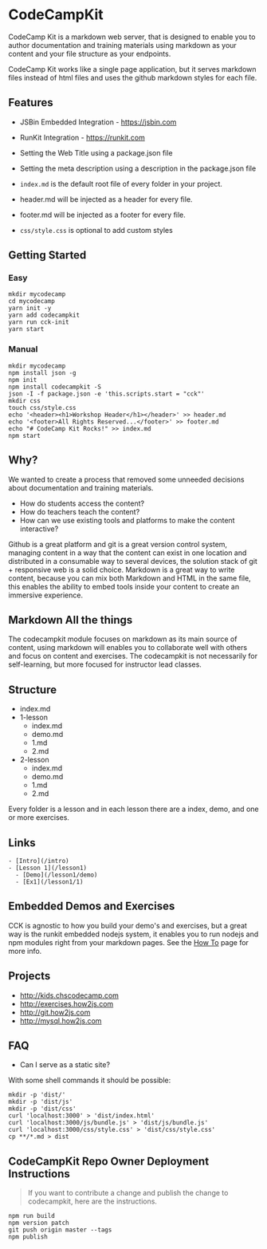 # CodeCampKit

CodeCamp Kit is a markdown web server, that is designed to enable you to author documentation and training materials using markdown as your content and your file structure as your endpoints.

CodeCamp Kit works like a single page application, but it serves markdown files instead of html files and uses the github markdown styles for each file.

## Features

* JSBin Embedded Integration - https://jsbin.com
* RunKit Integration - https://runkit.com

* Setting the Web Title using a package.json file
* Setting the meta description using a description in the package.json file
* `index.md` is the default root file of every folder in your project.
* header.md will be injected as a header for every file.
* footer.md will be injected as a footer for every file.
* `css/style.css` is optional to add custom styles


## Getting Started

### Easy

```
mkdir mycodecamp
cd mycodecamp
yarn init -y
yarn add codecampkit
yarn run cck-init
yarn start
```

### Manual

```
mkdir mycodecamp
npm install json -g
npm init
npm install codecampkit -S
json -I -f package.json -e 'this.scripts.start = "cck"'
mkdir css
touch css/style.css
echo '<header><h1>Workshop Header</h1></header>' >> header.md
echo '<footer>All Rights Reserved...</footer>' >> footer.md
echo "# CodeCamp Kit Rocks!" >> index.md
npm start
```

## Why?

We wanted to create a process that removed some unneeded decisions about documentation and training materials.

- How do students access the content?
- How do teachers teach the content?
- How can we use existing tools and platforms to make the content interactive?

Github is a great platform and git is a great version control system, managing content in a way that the content can exist in one location and distributed in a consumable way to several devices, the solution stack of git + responsive web is a solid choice. Markdown is a great way to write content, because you can mix both Markdown and HTML in the same file, this enables the ability to embed tools inside your content to create an immersive experience.

## Markdown All the things

The codecampkit module focuses on markdown as its main source of content, using markdown will enables you to collaborate well with others and focus on content and exercises.  The codecampkit is not necessarily for self-learning, but more focused for instructor lead classes.

## Structure

- index.md
- 1-lesson
  - index.md
  - demo.md
  - 1.md
  - 2.md
- 2-lesson
  - index.md
  - demo.md
  - 1.md
  - 2.md

Every folder is a lesson and in each lesson there are a index, demo, and one or more exercises.

## Links

```
- [Intro](/intro)
- [Lesson 1](/lesson1)
  - [Demo](/lesson1/demo)
  - [Ex1](/lesson1/1)
```

## Embedded Demos and Exercises

CCK is agnostic to how you build your demo's and exercises, but a great way is the runkit embedded nodejs system, it enables you to run nodejs and npm modules right from your markdown pages.  See the [How To](/howto.md) page for more info.

## Projects

* http://kids.chscodecamp.com
* http://exercises.how2js.com
* http://git.how2js.com
* http://mysql.how2js.com

## FAQ

* Can I serve as a static site?

With some shell commands it should be possible:

```
mkdir -p 'dist/'
mkdir -p 'dist/js'
mkdir -p 'dist/css'
curl 'localhost:3000' > 'dist/index.html'
curl 'localhost:3000/js/bundle.js' > 'dist/js/bundle.js'
curl 'localhost:3000/css/style.css' > 'dist/css/style.css'
cp **/*.md > dist
```

## CodeCampKit Repo Owner Deployment Instructions

> If you want to contribute a change and publish the change to codecampkit, here are the instructions.

```
npm run build
npm version patch
git push origin master --tags
npm publish
```
